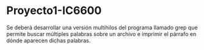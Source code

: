 # Proyecto1-IC6600
Se deberá desarrollar una versión multihilos del programa llamado grep que permite buscar múltiples palabras sobre un archivo e imprimir el párrafo en dónde aparecen dichas palabras.
